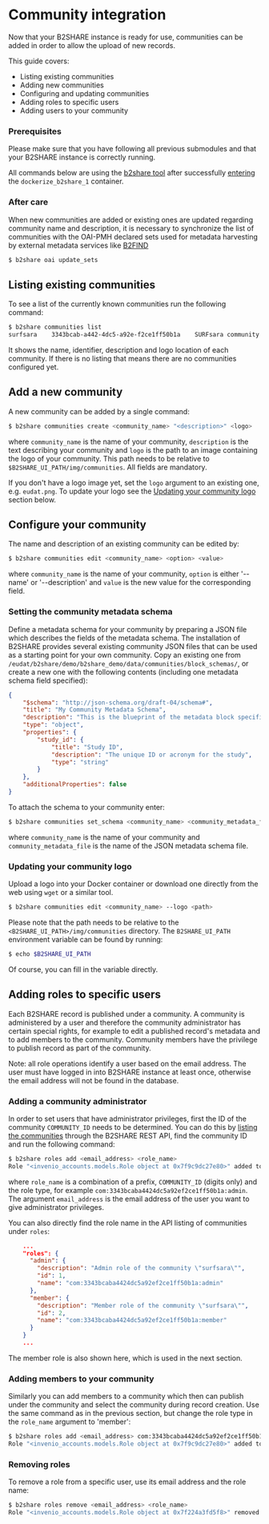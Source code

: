 # Community integration
Now that your B2SHARE instance is ready for use, communities can be added in order to allow the upload of new records.

This guide covers:
- Listing existing communities
- Adding new communities
- Configuring and updating communities
- Adding roles to specific users
- Adding users to your community

### Prerequisites
Please make sure that you have following all previous submodules and that your B2SHARE instance is correctly running.

All commands below are using the [b2share tool](08_Configuration.md#using-the-b2share-tool) after successfully [entering](08_Configuration.md#entering-the-docker-container-environment) the `dockerize_b2share_1` container.

### After care
When new communities are added or existing ones are updated regarding community name and description, it is necessary to synchronize the list of communities with the OAI-PMH declared sets used for metadata harvesting by external metadata services like [B2FIND](https://b2find.eudat.eu)

```sh
$ b2share oai update_sets
```

## Listing existing communities
To see a list of the currently known communities run the following command:

```sh
$ b2share communities list
surfsara    3343bcab-a442-4dc5-a92e-f2ce1ff50b1a    SURFsara community    /img/communities/surfsara.png
```

It shows the name, identifier, description and logo location of each community. If there is no listing that means there are no communities configured yet.

## Add a new community
A new community can be added by a single command:

```sh
$ b2share communities create <community_name> "<description>" <logo>
```

where `community_name` is the name of your community, `description` is the text describing your community and `logo` is the path to an image containing the logo of your community. This path needs to be relative to `$B2SHARE_UI_PATH/img/communities`. All fields are mandatory.

If you don't have a logo image yet, set the `logo` argument to an existing one, e.g. `eudat.png`. To update your logo see the [Updating your community logo](#updating-your-community-logo) section below.

## Configure your community
The name and description of an existing community can be edited by:

```sh
$ b2share communities edit <community_name> <option> <value>
```

where `community_name` is the name of your community, `option` is either '--name' or '--description' and `value` is the new value for the corresponding field.

### Setting the community metadata schema
Define a metadata schema for your community by preparing a JSON file which describes the fields of the metadata schema. The installation of B2SHARE provides several existing community JSON files that can be used as a starting point for your own community. Copy an existing one from `/eudat/b2share/demo/b2share_demo/data/communities/block_schemas/`, or create a new one with the following contents (including one metadata schema field specified):

```json
{
    "$schema": "http://json-schema.org/draft-04/schema#",
    "title": "My Community Metadata Schema",
    "description": "This is the blueprint of the metadata block specific for My Community community",
    "type": "object",
    "properties": {
        "study_id": {
            "title": "Study ID",
            "description": "The unique ID or acronym for the study",
            "type": "string"
        }
    },
    "additionalProperties": false
}
```

To attach the schema to your community enter:

```sh
$ b2share communities set_schema <community_name> <community_metadata_file>
```

where `community_name` is the name of your community and `community_metadata_file` is the name of the JSON metadata schema file.

### Updating your community logo
Upload a logo into your Docker container or download one directly from the web using `wget` or a similar tool.

```sh
$ b2share communities edit <community_name> --logo <path>
```

Please note that the path needs to be relative to the `<B2SHARE_UI_PATH>/img/communities` directory. The `B2SHARE_UI_PATH` environment variable can be found by running:

```sh
$ echo $B2SHARE_UI_PATH
```

Of course, you can fill in the variable directly.

## Adding roles to specific users
Each B2SHARE record is published under a community. A community is administered by a user and therefore the community administrator has certain special rights, for example to edit a published record's metadata and to add members to the community. Community members have the privilege to publish record as part of the community.

Note: all role operations identify a user based on the email address. The user must have logged in into B2SHARE instance at least once, otherwise the email address will not be found in the database.

### Adding a community administrator
In order to set users that have administrator privileges, first the ID of the community `COMMUNITY_ID` needs to be determined. You can do this by [listing the communities](https://YOUR_B2SHARE/api/communities) through the B2SHARE REST API, find the community ID and run the following command:

```sh
$ b2share roles add <email_address> <role_name>
Role "<invenio_accounts.models.Role object at 0x7f9c9dc27e80>" added to user "User <id=1, email=email_address>" successfully.
```

where `role_name` is a combination of a prefix, `COMMUNITY_ID` (digits only) and the role type, for example `com:3343bcaba4424dc5a92ef2ce1ff50b1a:admin`. The argument `email_address` is the email address of the user you want to give administrator privileges.

You can also directly find the role name in the API listing of communities under `roles`:

```json
    ...
    "roles": {
      "admin": {
        "description": "Admin role of the community \"surfsara\"",
        "id": 1,
        "name": "com:3343bcaba4424dc5a92ef2ce1ff50b1a:admin"
      },
      "member": {
        "description": "Member role of the community \"surfsara\"",
        "id": 2,
        "name": "com:3343bcaba4424dc5a92ef2ce1ff50b1a:member"
      }
    }
    ...
```

The member role is also shown here, which is used in the next section.

### Adding members to your community
Similarly you can add members to a community which then can publish under the community and select the community during record creation. Use the same command as in the previous section, but change the role type in the `role_name` argument to 'member':

```sh
$ b2share roles add <email_address> com:3343bcaba4424dc5a92ef2ce1ff50b1a:member
Role "<invenio_accounts.models.Role object at 0x7f9c9dc27e80>" added to user "User <id=1, email=email_address>" successfully.
```

### Removing roles
To remove a role from a specific user, use its email address and the role name:

```sh
$ b2share roles remove <email_address> <role_name>
Role "<invenio_accounts.models.Role object at 0x7f224a3fd5f8>" removed from user "User <id=1, email=email_address>" successfully.
```
